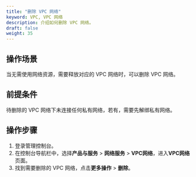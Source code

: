 ```yaml
---
title: "删除 VPC 网络"
keyword: VPC, VPC 网络
description: 介绍如何删除 VPC 网络。
draft: false
weight: 35
---
```


## 操作场景

当无需使用网络资源，需要释放对应的 VPC 网络时，可以删除 VPC 网络。

## 前提条件

待删除的 VPC 网络下未连接任何私有网络，若有，需要先解绑私有网络。

## 操作步骤

1. 登录管理控制台。
2. 在控制台导航栏中，选择**产品与服务** > **网络服务** > **VPC网络**，进入**VPC网络**页面。
3. 找到需要删除的 VPC 网络，点击**更多操作** > **删除**。

